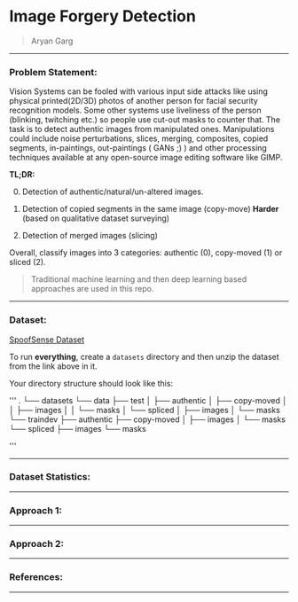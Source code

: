 # Image Forgery Detection     

> Aryan Garg     


---   

### Problem Statement:    

Vision Systems can be fooled with various input side attacks like using physical printed(2D/3D) photos of another person for facial security recognition models. Some other systems use liveliness of the person (blinking, twitching etc.) so people use cut-out masks to counter that. The task is to detect authentic images from manipulated ones. Manipulations could include noise perturbations, slices, merging, composites, copied segments, in-paintings, out-paintings ( GANs ;) ) and other processing techniques available at any open-source image editing software like GIMP.

**TL;DR:**

0. Detection of authentic/natural/un-altered images.

1. Detection of copied segments in the same image (copy-move) **Harder** (based on qualitative dataset surveying)

2. Detection of merged images (slicing)   

Overall, classify images into 3 categories: authentic (0), copy-moved (1) or sliced (2). 

> Traditional machine learning and then deep learning based approaches are used in this repo.

---    

### Dataset:   

[SpoofSense Dataset](https://drive.google.com/file/d/1lUFc9Gx9pK9PlW0MDtoOwolgbHig4W3m/view?pli=1)

To run **everything**, create a `datasets` directory and then unzip the dataset from the link above in it. 

Your directory structure should look like this:   

'''
.
└── datasets
    └── data
        ├── test
        │   ├── authentic
        │   ├── copy-moved
        │   │   ├── images
        │   │   └── masks
        │   └── spliced
        │       ├── images
        │       └── masks
        └── traindev
            ├── authentic
            ├── copy-moved
            │   ├── images
            │   └── masks
            └── spliced
                ├── images
                └── masks

'''

---    

### Dataset Statistics:


---


### Approach 1:

---

### Approach 2:

---

### References:

---    


